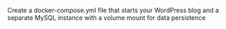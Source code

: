 Create a docker-compose.yml file that starts your WordPress blog and a separate MySQL instance with a volume mount for data persistence
